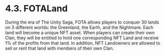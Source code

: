 # 4.3. FOTALand

During the era of The Unity Saga, FOTA allows players to conquer 30 lands on 3 different worlds: the Greenland, the Earth, and the Nightmare. Each land will become a unique NFT asset. When players can create their own Clan, they will be entitled to hold one corresponding NFT Land and receive 1% of the profits from that land. In addition, NFT Landowners are allowed to sell or rent that land with members of their own Clan.
